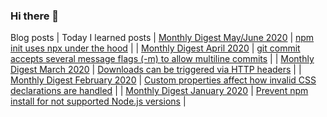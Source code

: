 ### Hi there 👋

<!-- TABLE -->
Blog posts | Today I learned posts
| [Monthly Digest May/June 2020](https://www.stefanjudis.com/blog/monthly-digest-may-june-2020/) | [npm init uses npx under the hood](https://www.stefanjudis.com/today-i-learned/npm-init-uses-npx-under-the-hood/) | 
| [Monthly Digest April 2020](https://www.stefanjudis.com/blog/monthly-digest-april-2020/) | [git commit accepts several message flags (-m) to allow multiline commits](https://www.stefanjudis.com/today-i-learned/git-commit-accepts-several-message-flags-m-to-allow-multiline-commits/) | 
| [Monthly Digest March 2020](https://www.stefanjudis.com/blog/monthly-digest-march-2020/) | [Downloads can be triggered via HTTP headers](https://www.stefanjudis.com/today-i-learned/downloads-can-be-triggered-via-http-headers/) | 
| [Monthly Digest February 2020](https://www.stefanjudis.com/blog/monthly-digest-february-2020/) | [Custom properties affect how invalid CSS declarations are handled](https://www.stefanjudis.com/today-i-learned/custom-properties-affect-how-invalid-css-declarations-are-handled/) | 
| [Monthly Digest January 2020](https://www.stefanjudis.com/blog/monthly-digest-january-2020/) | [Prevent npm install for not supported Node.js versions](https://www.stefanjudis.com/today-i-learned/prevent-npm-install-for-not-supported-node-js-versions/) | 
<!-- TABLE_END -->
